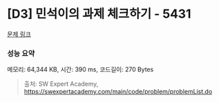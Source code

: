 # [D3] 민석이의 과제 체크하기 - 5431 

[문제 링크](https://swexpertacademy.com/main/code/problem/problemDetail.do?contestProbId=AWVl3rWKDBYDFAXm) 

### 성능 요약

메모리: 64,344 KB, 시간: 390 ms, 코드길이: 270 Bytes



> 출처: SW Expert Academy, https://swexpertacademy.com/main/code/problem/problemList.do
